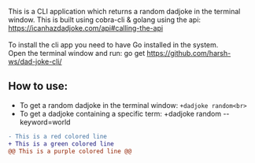 This is a CLI application which returns a random dadjoke in the terminal window. This is built using cobra-cli & golang using the api: 
https://icanhazdadjoke.com/api#calling-the-api <br><br>
To install the cli app you need to have Go installed in the system.<br>
Open the terminal window and run: go get https://github.com/harsh-ws/dad-joke-cli/ <br>

## How to use:<br>
* To get a random dadjoke in the terminal window: ```+dadjoke random<br>```
* To get a dadjoke containing a specific term: +dadjoke random --keyword=world<br>

```diff
- This is a red colored line
+ This is a green colored line
@@ This is a purple colored line @@
```
